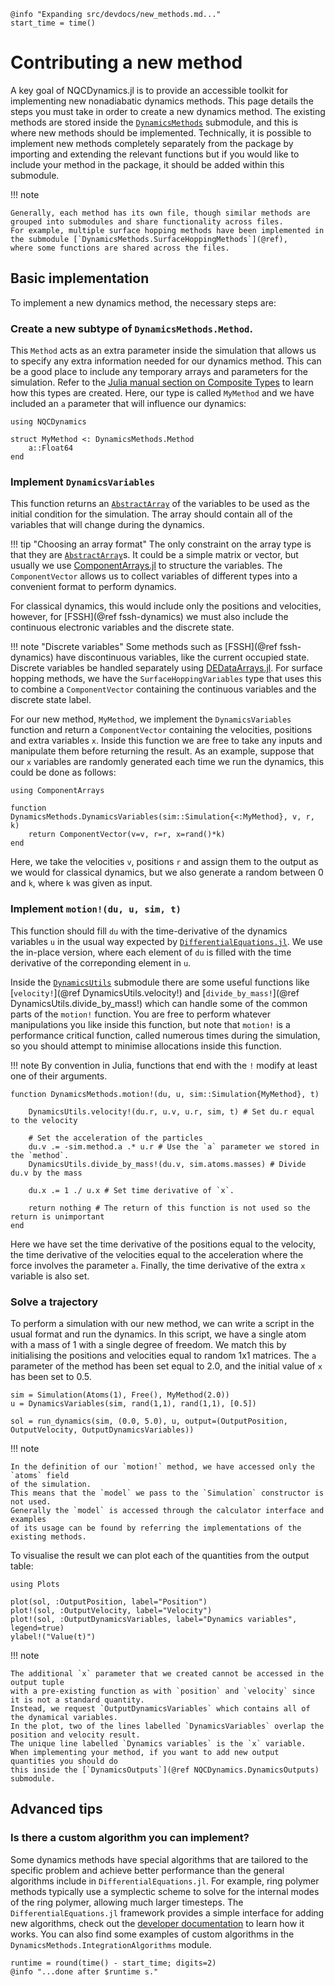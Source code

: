 ```@setup logging
@info "Expanding src/devdocs/new_methods.md..."
start_time = time()
```

# Contributing a new method

A key goal of NQCDynamics.jl is to provide an accessible toolkit for implementing new nonadiabatic dynamics methods.
This page details the steps you must take in order to create a new dynamics method.
The existing methods are stored inside the [`DynamicsMethods`](@ref) submodule, and this is where new methods should be implemented.
Technically, it is possible to implement new methods completely separately from the package by importing and extending
the relevant functions but if you would like to include your method in the package, it should be added within this submodule.

!!! note

    Generally, each method has its own file, though similar methods are grouped into submodules and share functionality across files.
    For example, multiple surface hopping methods have been implemented in the submodule [`DynamicsMethods.SurfaceHoppingMethods`](@ref),
    where some functions are shared across the files. 

## Basic implementation

To implement a new dynamics method, the necessary steps are:

### Create a new subtype of `DynamicsMethods.Method`.

This `Method` acts as an extra parameter inside the simulation that allows us to specify
any extra information needed for our dynamics method.
This can be a good place to include any temporary arrays and parameters for the simulation.
Refer to the [Julia manual section on Composite Types](https://docs.julialang.org/en/v1/manual/types/#Composite-Types)
to learn how this types are created.
Here, our type is called `MyMethod` and we have included an `a` parameter that will influence our dynamics:
```@example mymethod
using NQCDynamics

struct MyMethod <: DynamicsMethods.Method
    a::Float64
end
```

### Implement `DynamicsVariables`

This function returns an [`AbstractArray`](https://docs.julialang.org/en/v1/manual/arrays/)
of the variables to be used as the initial condition for the simulation.
The array should contain all of the variables that will change during the dynamics.

!!! tip "Choosing an array format"
    The only constraint on the array type is that they are [`AbstractArray`](https://docs.julialang.org/en/v1/manual/arrays/)s.
    It could be a simple matrix or vector, but usually we use [ComponentArrays.jl](https://github.com/jonniedie/ComponentArrays.jl) to structure the variables.
    The `ComponentVector` allows us to collect variables of different types into a convenient format to perform dynamics.

For classical dynamics, this would include only the positions and velocities,
however, for [FSSH](@ref fssh-dynamics) we must also include the continuous electronic variables
and the discrete state.

!!! note "Discrete variables"
    Some methods such as [FSSH](@ref fssh-dynamics) have discontinuous variables, like the current occupied state.
    Discrete variables be handled separately using [DEDataArrays.jl](https://github.com/SciML/DEDataArrays.jl).
    For surface hopping methods, we have the `SurfaceHoppingVariables` type that uses this to combine a `ComponentVector`
    containing the continuous variables and the discrete state label.

For our new method, `MyMethod`, we implement the `DynamicsVariables` function and return a `ComponentVector` containing
the velocities, positions and extra variables `x`.
Inside this function we are free to take any inputs and manipulate them before returning the result.
As an example, suppose that our `x` variables are randomly generated each time we run the dynamics,
this could be done as follows:
```@example mymethod
using ComponentArrays

function DynamicsMethods.DynamicsVariables(sim::Simulation{<:MyMethod}, v, r, k)
    return ComponentVector(v=v, r=r, x=rand()*k)
end
```
Here, we take the velocities `v`, positions `r` and assign them to the output as we would for classical dynamics,
but we also generate a random between 0 and `k`, where `k` was given as input.

### Implement `motion!(du, u, sim, t)`

This function should fill `du` with the time-derivative of the dynamics variables `u` in the
usual way expected by [`DifferentialEquations.jl`](https://diffeq.sciml.ai/stable/tutorials/ode_example/#Example-2:-Solving-Systems-of-Equations).
We use the in-place version, where each element of `du` is filled with the time derivative of
the correponding element in `u`.

Inside the [`DynamicsUtils`](@ref) submodule there are some useful functions like [`velocity!`](@ref DynamicsUtils.velocity!) and
[`divide_by_mass!`](@ref DynamicsUtils.divide_by_mass!) which can handle some of the common parts of the `motion!` function.
You are free to perform whatever manipulations you like inside this function, but note that
`motion!` is a performance critical function, called numerous times during the simulation,
so you should attempt to minimise allocations inside this function.

!!! note
    By convention in Julia, functions that end with the `!` modify at least one of their arguments.

```@example mymethod
function DynamicsMethods.motion!(du, u, sim::Simulation{MyMethod}, t)

    DynamicsUtils.velocity!(du.r, u.v, u.r, sim, t) # Set du.r equal to the velocity

    # Set the acceleration of the particles
    du.v .= -sim.method.a .* u.r # Use the `a` parameter we stored in the `method`.
    DynamicsUtils.divide_by_mass!(du.v, sim.atoms.masses) # Divide du.v by the mass

    du.x .= 1 ./ u.x # Set time derivative of `x`.

    return nothing # The return of this function is not used so the return is unimportant
end
```

Here we have set the time derivative of the positions equal to the velocity,
the time derivative of the velocities equal to the acceleration where the force
involves the parameter `a`.
Finally, the time derivative of the extra `x` variable is also set.

### Solve a trajectory

To perform a simulation with our new method, we can write a script in the usual format
and run the dynamics.
In this script, we have a single atom with a mass of 1 with a single degree of freedom.
We match this by initialising the positions and velocities equal to random 1x1 matrices. 
The `a` parameter of the method has been set equal to 2.0, and the initial
value of `x` has been set to 0.5.

```@example mymethod
sim = Simulation(Atoms(1), Free(), MyMethod(2.0))
u = DynamicsVariables(sim, rand(1,1), rand(1,1), [0.5])

sol = run_dynamics(sim, (0.0, 5.0), u, output=(OutputPosition, OutputVelocity, OutputDynamicsVariables))
```

!!! note

    In the definition of our `motion!` method, we have accessed only the `atoms` field
    of the simulation.
    This means that the `model` we pass to the `Simulation` constructor is not used.
    Generally the `model` is accessed through the calculator interface and examples
    of its usage can be found by referring the implementations of the existing methods.

To visualise the result we can plot each of the quantities from the output table:
```@example mymethod
using Plots

plot(sol, :OutputPosition, label="Position")
plot!(sol, :OutputVelocity, label="Velocity")
plot!(sol, :OutputDynamicsVariables, label="Dynamics variables", legend=true)
ylabel!("Value(t)")
```

!!! note 

    The additional `x` parameter that we created cannot be accessed in the output tuple
    with a pre-existing function as with `position` and `velocity` since it is not a standard quantity.
    Instead, we request `OutputDynamicsVariables` which contains all of the dynamical variables.
    In the plot, two of the lines labelled `DynamicsVariables` overlap the position and velocity result.
    The unique line labelled `Dynamics variables` is the `x` variable.
    When implementing your method, if you want to add new output quantities you should do
    this inside the [`DynamicsOutputs`](@ref NQCDynamics.DynamicsOutputs) submodule.

## Advanced tips

### Is there a custom algorithm you can implement?

Some dynamics methods have special algorithms that are tailored to the specific problem
and achieve better performance than the general algorithms include in
`DifferentialEquations.jl`.
For example, ring polymer methods typically use a symplectic scheme to solve for the
internal modes of the ring polymer, allowing much larger timesteps.
The `DifferentialEquations.jl` framework provides a simple interface for adding new
algorithms, check out the [developer documentation](https://devdocs.sciml.ai/dev/)
to learn how it works.
You can also find some examples of custom algorithms in the `DynamicsMethods.IntegrationAlgorithms` module.
```@setup logging
runtime = round(time() - start_time; digits=2)
@info "...done after $runtime s."
```
